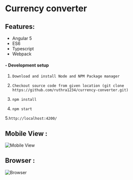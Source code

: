 # Currency converter

## Features:
- Angular 5
- ES6
- Typescript
- Webpack

#### - Development setup

1. `Download and install Node and NPM Package manager`

2. `Checkout source code from given location (git clone https://github.com/ruthra1234/currency-converter.git)`

3. `npm install`

4. `npm start`

5.`http://localhost:4200/`

## Mobile View :

![Mobile View](./assets/mobile.png)

## Browser :
![Browser](./assets/deskview.png)